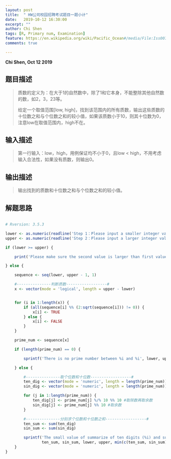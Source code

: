 ```yaml
---
layout: post
title:  " HW公司校园招聘考试题目一题小计"
date:   2019-10-12 16:30:00
excerpt: ""
author: Chi Shen
tags: [R, Primary num, Examination]
feature: https://en.wikipedia.org/wiki/Pacific_Ocean#/media/File:Iss007e10807.jpg
comments: true

---
```


**Chi Shen, Oct 12 2019**

## 题目描述

> 质数的定义为：在大于1的自然数中，除了1和它本身，不能整除其他自然数的数，如2，3，23等。
>
> 给定一个取值范围[low, high]，找到该范围内的所有质数，输出这些质数的十位数之和与个位数之和的较小值，如果该质数小于10，则其十位数为0，注意low在取值范围内，high不在。

## 输入描述

> 第一行输入：low，high，用例保证均不小于0，且low < high，不用考虑输入合法性，如果没有质数，则输出0。

## 输出描述

> 输出找到的质数和十位数之和与个位数之和的较小值。

## 解题思路

```R

# Rversion: 3.5.3

lower <- as.numeric(readline('Step 1：Please input a smaller integer value larger than 1:'))
upper <- as.numeric(readline('Step 2：Please input a larger integer value larger than 1:'))

if (lower >= upper) {

	print('Please make sure the second value is larger than first value！')

} else {

	sequence <- seq(lower, upper - 1, 1)

	#---------------判断质数------------------#
	x <- vector(mode = 'logical', length = upper - lower)


	for (i in 1:length(x)) {
		if (all(sequence[i] %% (2:sqrt(sequence[i])) != 0)) {
			x[i] <- TRUE
		} else {
			x[i] <- FALSE
		}
	}

	prime_num <- sequence[x]

	if (length(prime_num) == 0) {

		sprintf('There is no prime number between %i and %i', lower, upper)

	} else {

		#---------------取个位数和十位数------------------#
		ten_dig <- vector(mode = 'numeric', length = length(prime_num))
		sin_dig <- vector(mode = 'numeric', length = length(prime_num))

		for (j in 1:length(prime_num)) {
			ten_dig[j] <- prime_num[j] %/% 10 %% 10 #取除数再取余数
			sin_dig[j] <- prime_num[j] %% 10 #取余数
		}

		#---------------分别求个位数和十位数之和------------------#
		ten_sum <- sum(ten_dig)
		sin_sum <- sum(sin_dig)

		sprintf('The small value of summarize of ten digits (%i) and summarize of single digits (%i) in prime number in [%i，%i）is: %i',
				ten_sum, sin_sum, lower, upper, min(c(ten_sum, sin_sum)))
	}	
}

```

